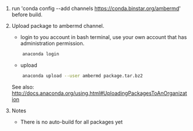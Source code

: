 1. run 'conda config --add channels https://conda.binstar.org/ambermd' before build.

2. Upload package to ambermd channel.

    - login to you account in bash terminal, use your own account that has administration permission.
    
    ```bash
        anaconda login
    ```

    - upload

    ```bash
        anaconda upload --user ambermd package.tar.bz2
    ```
    
    See also: http://docs.anaconda.org/using.html#UploadingPackagesToAnOrganization

3. Notes

    - There is no auto-build for all packages yet
